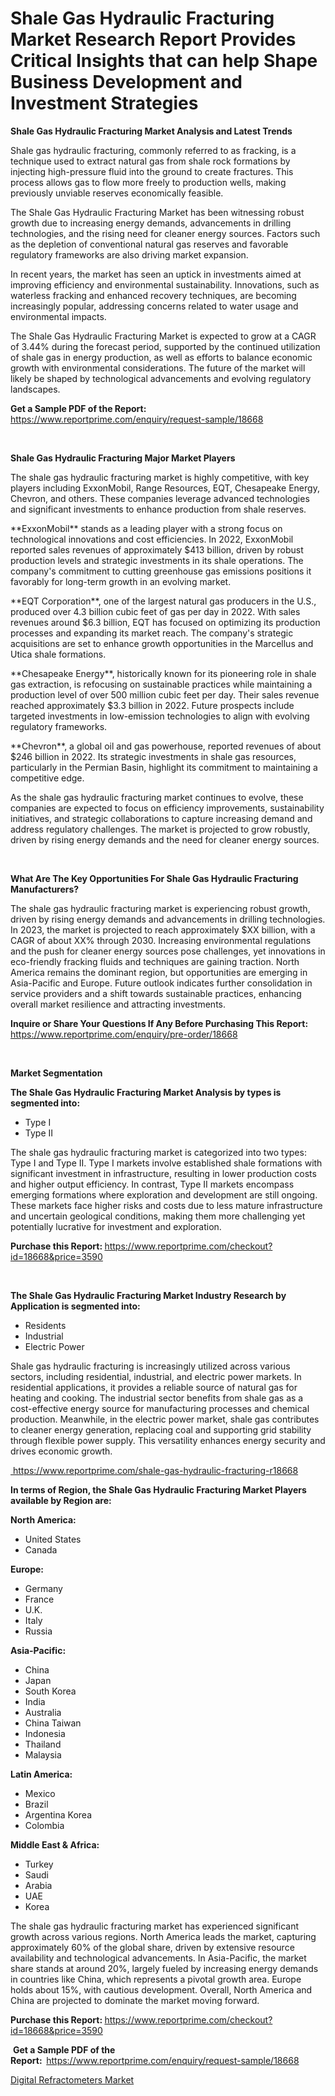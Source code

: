<p><h1>Shale Gas Hydraulic Fracturing Market Research Report Provides Critical Insights that can help Shape Business Development and Investment Strategies</h1></p><p><strong>Shale Gas Hydraulic Fracturing Market Analysis and Latest Trends</strong></p>
<p><p>Shale gas hydraulic fracturing, commonly referred to as fracking, is a technique used to extract natural gas from shale rock formations by injecting high-pressure fluid into the ground to create fractures. This process allows gas to flow more freely to production wells, making previously unviable reserves economically feasible. </p><p>The Shale Gas Hydraulic Fracturing Market has been witnessing robust growth due to increasing energy demands, advancements in drilling technologies, and the rising need for cleaner energy sources. Factors such as the depletion of conventional natural gas reserves and favorable regulatory frameworks are also driving market expansion. </p><p>In recent years, the market has seen an uptick in investments aimed at improving efficiency and environmental sustainability. Innovations, such as waterless fracking and enhanced recovery techniques, are becoming increasingly popular, addressing concerns related to water usage and environmental impacts. </p><p>The Shale Gas Hydraulic Fracturing Market is expected to grow at a CAGR of 3.44% during the forecast period, supported by the continued utilization of shale gas in energy production, as well as efforts to balance economic growth with environmental considerations. The future of the market will likely be shaped by technological advancements and evolving regulatory landscapes.</p></p>
<p><strong>Get a Sample PDF of the Report:&nbsp;</strong> <a href="https://www.reportprime.com/enquiry/request-sample/18668?utm_campaign=2450&utm_medium=2&utm_source=Github&utm_content=ia&utm_term=19032025&utm_id=shale-gas-hydraulic-fracturing">https://www.reportprime.com/enquiry/request-sample/18668</a></p>
<p>&nbsp;</p>
<p><strong>Shale Gas Hydraulic Fracturing Major Market Players</strong></p>
<p><p>The shale gas hydraulic fracturing market is highly competitive, with key players including ExxonMobil, Range Resources, EQT, Chesapeake Energy, Chevron, and others. These companies leverage advanced technologies and significant investments to enhance production from shale reserves.</p><p>**ExxonMobil** stands as a leading player with a strong focus on technological innovations and cost efficiencies. In 2022, ExxonMobil reported sales revenues of approximately $413 billion, driven by robust production levels and strategic investments in its shale operations. The company's commitment to cutting greenhouse gas emissions positions it favorably for long-term growth in an evolving market.</p><p>**EQT Corporation**, one of the largest natural gas producers in the U.S., produced over 4.3 billion cubic feet of gas per day in 2022. With sales revenues around $6.3 billion, EQT has focused on optimizing its production processes and expanding its market reach. The company's strategic acquisitions are set to enhance growth opportunities in the Marcellus and Utica shale formations.</p><p>**Chesapeake Energy**, historically known for its pioneering role in shale gas extraction, is refocusing on sustainable practices while maintaining a production level of over 500 million cubic feet per day. Their sales revenue reached approximately $3.3 billion in 2022. Future prospects include targeted investments in low-emission technologies to align with evolving regulatory frameworks.</p><p>**Chevron**, a global oil and gas powerhouse, reported revenues of about $246 billion in 2022. Its strategic investments in shale gas resources, particularly in the Permian Basin, highlight its commitment to maintaining a competitive edge.</p><p>As the shale gas hydraulic fracturing market continues to evolve, these companies are expected to focus on efficiency improvements, sustainability initiatives, and strategic collaborations to capture increasing demand and address regulatory challenges. The market is projected to grow robustly, driven by rising energy demands and the need for cleaner energy sources.</p></p>
<p>&nbsp;</p>
<p><strong>What Are The Key Opportunities For Shale Gas Hydraulic Fracturing Manufacturers?</strong></p>
<p><p>The shale gas hydraulic fracturing market is experiencing robust growth, driven by rising energy demands and advancements in drilling technologies. In 2023, the market is projected to reach approximately $XX billion, with a CAGR of about XX% through 2030. Increasing environmental regulations and the push for cleaner energy sources pose challenges, yet innovations in eco-friendly fracking fluids and techniques are gaining traction. North America remains the dominant region, but opportunities are emerging in Asia-Pacific and Europe. Future outlook indicates further consolidation in service providers and a shift towards sustainable practices, enhancing overall market resilience and attracting investments.</p></p>
<p><strong>Inquire or Share Your Questions If Any Before Purchasing This Report:</strong> <a href="https://www.reportprime.com/enquiry/pre-order/18668?utm_campaign=2450&utm_medium=2&utm_source=Github&utm_content=ia&utm_term=19032025&utm_id=shale-gas-hydraulic-fracturing">https://www.reportprime.com/enquiry/pre-order/18668</a></p>
<p>&nbsp;</p>
<p><strong>Market Segmentation</strong></p>
<p><strong>The Shale Gas Hydraulic Fracturing Market Analysis by types is segmented into:</strong></p>
<p><ul><li>Type I</li><li>Type II</li></ul></p>
<p><p>The shale gas hydraulic fracturing market is categorized into two types: Type I and Type II. Type I markets involve established shale formations with significant investment in infrastructure, resulting in lower production costs and higher output efficiency. In contrast, Type II markets encompass emerging formations where exploration and development are still ongoing. These markets face higher risks and costs due to less mature infrastructure and uncertain geological conditions, making them more challenging yet potentially lucrative for investment and exploration.</p></p>
<p><strong>Purchase this Report:&nbsp;</strong><a href="https://www.reportprime.com/checkout?id=18668&price=3590&utm_campaign=2450&utm_medium=2&utm_source=Github&utm_content=ia&utm_term=19032025&utm_id=shale-gas-hydraulic-fracturing">https://www.reportprime.com/checkout?id=18668&price=3590</a></p>
<p>&nbsp;</p>
<p><strong>The Shale Gas Hydraulic Fracturing Market Industry Research by Application is segmented into:</strong></p>
<p><ul><li>Residents</li><li>Industrial</li><li>Electric Power</li></ul></p>
<p><p>Shale gas hydraulic fracturing is increasingly utilized across various sectors, including residential, industrial, and electric power markets. In residential applications, it provides a reliable source of natural gas for heating and cooking. The industrial sector benefits from shale gas as a cost-effective energy source for manufacturing processes and chemical production. Meanwhile, in the electric power market, shale gas contributes to cleaner energy generation, replacing coal and supporting grid stability through flexible power supply. This versatility enhances energy security and drives economic growth.</p></p>
<p><a href="https://www.reportprime.com/shale-gas-hydraulic-fracturing-r18668?utm_campaign=2450&utm_medium=2&utm_source=Github&utm_content=ia&utm_term=19032025&utm_id=shale-gas-hydraulic-fracturing">&nbsp;https://www.reportprime.com/shale-gas-hydraulic-fracturing-r18668</a></p>
<p><strong>In terms of Region, the Shale Gas Hydraulic Fracturing Market Players available by Region are:</strong></p>
<p>
    <p> <strong> North America: </strong>
        <ul>
            <li>United States</li>
            <li>Canada</li>
        </ul>
        </p> 
    <p> <strong> Europe: </strong>
        <ul>
            <li>Germany</li>
            <li>France</li>
            <li>U.K.</li>
            <li>Italy</li>
            <li>Russia</li>
        </ul>
        </p> 
    <p> <strong> Asia-Pacific: </strong>
        <ul>
            <li>China</li>
            <li>Japan</li>
            <li>South Korea</li>
            <li>India</li>
            <li>Australia</li>
            <li>China Taiwan</li>
            <li>Indonesia</li>
            <li>Thailand</li>
            <li>Malaysia</li>
        </ul>
        </p> 
    <p> <strong> Latin America: </strong>
        <ul>
            <li>Mexico</li>
            <li>Brazil</li>
            <li>Argentina Korea</li>
            <li>Colombia</li>
        </ul>
        </p> 
    <p> <strong> Middle East & Africa: </strong>
        <ul>
            <li>Turkey</li>
            <li>Saudi</li>
            <li>Arabia</li>
            <li>UAE</li>
            <li>Korea</li>
        </ul>
    </p>
    </p>
<p><p>The shale gas hydraulic fracturing market has experienced significant growth across various regions. North America leads the market, capturing approximately 60% of the global share, driven by extensive resource availability and technological advancements. In Asia-Pacific, the market share stands at around 20%, largely fueled by increasing energy demands in countries like China, which represents a pivotal growth area. Europe holds about 15%, with cautious development. Overall, North America and China are projected to dominate the market moving forward.</p></p>
<p><strong>Purchase this Report: </strong><a href="https://www.reportprime.com/checkout?id=18668&price=3590&utm_campaign=2450&utm_medium=2&utm_source=Github&utm_content=ia&utm_term=19032025&utm_id=shale-gas-hydraulic-fracturing">https://www.reportprime.com/checkout?id=18668&price=3590</a></p>
<p>&nbsp;<strong>Get a Sample PDF of the Report:&nbsp;&nbsp;</strong><a href="https://www.reportprime.com/enquiry/request-sample/18668?utm_campaign=2450&utm_medium=2&utm_source=Github&utm_content=ia&utm_term=19032025&utm_id=shale-gas-hydraulic-fracturing">https://www.reportprime.com/enquiry/request-sample/18668</a></p>
<p><strong></strong></p>
<p><p><a href="https://github.com/tandepinho3p/Market-Research-Report-List-1/blob/main/digital-refractometers-market.md?utm_campaign=2450&utm_medium=2&utm_source=Github&utm_content=ia&utm_term=19032025&utm_id=shale-gas-hydraulic-fracturing">Digital Refractometers Market</a></p></p>